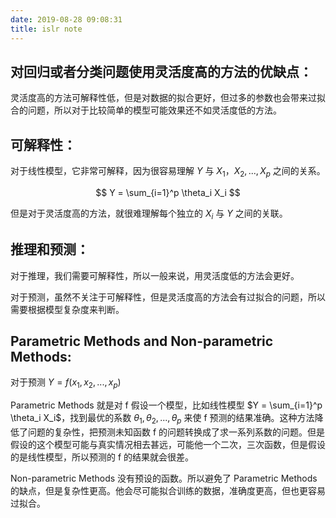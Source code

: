 ```yaml
---
date: 2019-08-28 09:08:31
title: islr note
---
```


## 对回归或者分类问题使用灵活度高的方法的优缺点：

灵活度高的方法可解释性低，但是对数据的拟合更好，但过多的参数也会带来过拟合的问题，所以对于比较简单的模型可能效果还不如灵活度低的方法。

## 可解释性：

对于线性模型，它非常可解释，因为很容易理解 $Y$ 与 $X_1，X_2,...,X_p$ 之间的关系。

$$
Y = \sum_{i=1}^p \theta_i X_i
$$

但是对于灵活度高的方法，就很难理解每个独立的 $X_i$ 与 $Y$ 之间的关联。

## 推理和预测：

对于推理，我们需要可解释性，所以一般来说，用灵活度低的方法会更好。

对于预测，虽然不关注于可解释性，但是灵活度高的方法会有过拟合的问题，所以需要根据模型复杂度来判断。

## Parametric Methods and Non-parametric Methods:

对于预测 $Y = f(x_1,x_2,...,x_p)$ 

Parametric Methods 就是对 f 假设一个模型，比如线性模型 $Y = \sum_{i=1}^p \theta_i X_i$，找到最优的系数 $\theta_1,\theta_2,...,\theta_p$ 来使 f 预测的结果准确。这种方法降低了问题的复杂性，把预测未知函数 f 的问题转换成了求一系列系数的问题。但是假设的这个模型可能与真实情况相去甚远，可能他一个二次，三次函数，但是假设的是线性模型，所以预测的 f 的结果就会很差。

Non-parametric Methods 没有预设的函数。所以避免了 Parametric Methods 的缺点，但是复杂性更高。他会尽可能拟合训练的数据，准确度更高，但也更容易过拟合。
